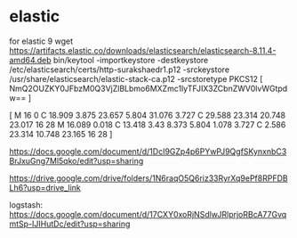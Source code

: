 # elastic
for elastic 9
wget https://artifacts.elastic.co/downloads/elasticsearch/elasticsearch-8.11.4-amd64.deb
bin/keytool -importkeystore -destkeystore /etc/elasticsearch/certs/http-surakshaedr1.p12 -srckeystore /usr/share/elasticsearch/elastic-stack-ca.p12 -srcstoretype PKCS12
 [ NmQ2OUZKY0JFbzM0Q3VjZlBLbmo6MXZmc1lyTFJIX3ZCbnZWV0lvWGtpdw==
 ]

[
M 16 0 C 18.909 3.875 23.657 5.804 31.076 3.727 C 29.588 23.314 20.748 23.017 16 28 M 16.089 0.018 C 13.418 3.43 8.373 5.804 1.078 3.727 C 2.586 23.314 10.748 23.165 16 28
]

https://docs.google.com/document/d/1DcI9GZp4p6PYwPJ9QgfSKynxnbC3BrJxuGng7Ml5qko/edit?usp=sharing

https://drive.google.com/drive/folders/1N6raqO5Q6riz33RyrXq9ePf8RPFDBLh6?usp=drive_link

logstash: https://docs.google.com/document/d/17CXY0xoRjNSdlwJRlprjoRBcA77GvqmtSp-IJIHutDc/edit?usp=sharing
